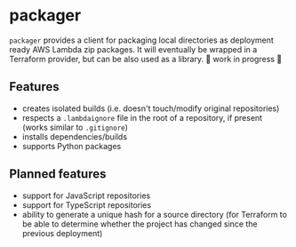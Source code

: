 # packager

`packager` provides a client for packaging local directories as deployment ready AWS Lambda zip packages. It will eventually be wrapped in a Terraform provider, but can be also used as a library.
🚧 work in progress 🚧

## Features

- creates isolated builds (i.e. doesn't touch/modify original repositories)
- respects a `.lambdaignore` file in the root of a repository, if present (works similar to `.gitignore`)
- installs dependencies/builds
- supports Python packages

## Planned features

- support for JavaScript repositories
- support for TypeScript repositories
- ability to generate a unique hash for a source directory (for Terraform to be able to determine whether the project has changed since the previous deployment)
